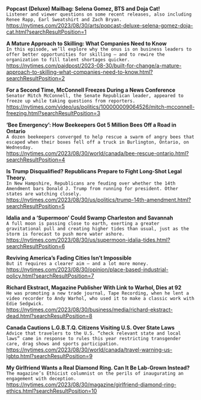 **Popcast (Deluxe) Mailbag: Selena Gomez, BTS and Doja Cat!**\
`Listener and viewer questions on some recent releases, also including Renee Rapp, Earl Sweatshirt and Zach Bryan.`\
https://nytimes.com/2023/08/30/arts/popcast-deluxe-selena-gomez-doja-cat.html?searchResultPosition=1

**A Mature Approach to Skilling: What Companies Need to Know**\
`In this episode, we’ll explore why the onus is on business leaders to offer better opportunities for skilling — and to rewire the organization to fill talent shortages quicker.`\
https://nytimes.com/paidpost/2023-08-30/built-for-change/a-mature-approach-to-skilling-what-companies-need-to-know.html?searchResultPosition=2

**For a Second Time, McConnell Freezes During a News Conference**\
`Senator Mitch McConnell, the Senate Republican leader, appeared to freeze up while taking questions from reporters.`\
https://nytimes.com/video/us/politics/100000009064526/mitch-mcconnell-freezing.html?searchResultPosition=3

**‘Bee Emergency’: How Beekeepers Got 5 Million Bees Off a Road in Ontario**\
`A dozen beekeepers converged to help rescue a swarm of angry bees that escaped when their boxes fell off a truck in Burlington, Ontario, on Wednesday.`\
https://nytimes.com/2023/08/30/world/canada/bee-rescue-ontario.html?searchResultPosition=4

**Is Trump Disqualified? Republicans Prepare to Fight Long-Shot Legal Theory.**\
`In New Hampshire, Republicans are feuding over whether the 14th Amendment bars Donald J. Trump from running for president. Other states are watching closely.`\
https://nytimes.com/2023/08/30/us/politics/trump-14th-amendment.html?searchResultPosition=5

**Idalia and a ‘Supermoon’ Could Swamp Charleston and Savannah**\
`A full moon is passing close to earth, exerting a greater gravitational pull and creating higher tides than usual, just as the storm is forecast to push more water ashore.`\
https://nytimes.com/2023/08/30/us/supermoon-idalia-tides.html?searchResultPosition=6

**Reviving America’s Fading Cities Isn’t Impossible**\
`But it requires a clearer aim — and a lot more money.`\
https://nytimes.com/2023/08/30/opinion/place-based-industrial-policy.html?searchResultPosition=7

**Richard Ekstract, Magazine Publisher With Link to Warhol, Dies at 92**\
`He was promoting a new trade journal, Tape Recording, when he lent a video recorder to Andy Warhol, who used it to make a classic work with Edie Sedgwick.`\
https://nytimes.com/2023/08/30/business/media/richard-ekstract-dead.html?searchResultPosition=8

**Canada Cautions L.G.B.T.Q. Citizens Visiting U.S. Over State Laws**\
`Advice that travelers to the U.S. “check relevant state and local laws” came in response to rules this year restricting transgender care, drag shows and sports participation.`\
https://nytimes.com/2023/08/30/world/canada/travel-warning-us-lgbtq.html?searchResultPosition=9

**My Girlfriend Wants a Real Diamond Ring. Can It Be Lab-Grown Instead?**\
`The magazine’s Ethicist columnist on the perils of inaugurating an engagement with deception.`\
https://nytimes.com/2023/08/30/magazine/girlfriend-diamond-ring-ethics.html?searchResultPosition=10

